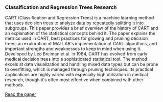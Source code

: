 ### Classification and Regression Trees Research

CART (Classification and Regression Trees) is a machine learning method that uses decision trees to analyze data by repeatedly splitting it into subgroups. This paper provides a brief overview of the history of CART and an explanation of the statistical concepts behind it. The paper explains the metrics used in CART, best practices for growing and pruning decision trees, an exploration of MATLAB's implementation of CART algorithms, and important strengths and weaknesses to keep in mind when using it. Developed by Leo Breiman et al. in 1984, CART has evolved from early medical decision trees into a sophisticated statistical tool. The method excels at data visualization and handling mixed data types but can be prone to overfitting, which is managed through pruning techniques. Its practical applications are highly varied with especially high utilization in medical research, though it's often most effective when combined with other methods.

[Read the paper](https://github.com/grantmcnaughton/portfolio/blob/main/Classification%20and%20Regression%20Trees/Classification_and_Regression_Trees.pdf)
